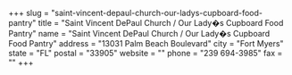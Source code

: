 +++
slug = "saint-vincent-depaul-church-our-ladys-cupboard-food-pantry"
title = "Saint Vincent DePaul Church / Our Lady�s Cupboard Food Pantry"
name = "Saint Vincent DePaul Church / Our Lady�s Cupboard Food Pantry"
address = "13031 Palm Beach Boulevard"
city = "Fort Myers"
state = "FL"
postal = "33905"
website = ""
phone = "239 694-3985"
fax = ""
+++
